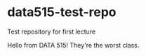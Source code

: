 # data515-test-repo
Test repository for first lecture

Hello from DATA 515! They're the worst class.
